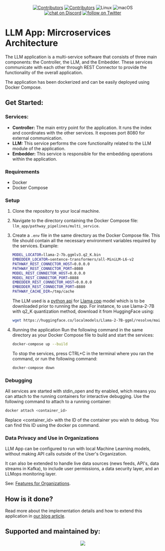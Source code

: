 <p align="center">
    <a href="https://github.com/pathwaycom/llm-app/blob/main/LICENSE">
        <img src="https://img.shields.io/github/license/pathwaycom/llm-app?style=plastic" alt="Contributors"/></a>
    <a href="https://github.com/pathwaycom/llm-app/graphs/contributors">
        <img src="https://img.shields.io/github/contributors/pathwaycom/llm-app?style=plastic" alt="Contributors"/></a>
        <img src="https://img.shields.io/badge/OS-Linux-green" alt="Linux"/>
        <img src="https://img.shields.io/badge/OS-macOS-green" alt="macOS"/>
      <br>
    <a href="https://discord.gg/pathway">
        <img src="https://img.shields.io/discord/1042405378304004156?logo=discord"
            alt="chat on Discord"></a>
    <a href="https://twitter.com/intent/follow?screen_name=pathway_com">
        <img src="https://img.shields.io/twitter/follow/pathway_com?style=social&logo=twitter"
            alt="follow on Twitter"></a>
</p>

# LLM App: Mircroservices Architecture

The LLM application is a multi-service software that consists of three main components: the Controller, the LLM, and the Embedder. These services communicate with each other through REST Connector to provide the functionality of the overall application.

The application has been dockerized and can be easily deployed using Docker Compose.

## Get Started:

### Services:
- **Controller:** The main entry point for the application. It runs the index and coordinates with the other services. It exposes port 8080 for external communication.
- **LLM:** This service performs the core functionality related to the LLM module of the application.
- **Embedder:** This service is responsible for the embedding operations within the application.

### Requirements
- Docker
- Docker Compose

### Setup
1. Clone the repository to your local machine.
2. Navigate to the directory containing the Docker Compose file: `llm_app/pathway_pipelines/multi_service`.
3. Create a `.env` file in the same directory as the Docker Compose file. This file should contain all the necessary environment variables required by the services.
    Example:
    ```bash
    MODEL_LOCATOR=llama-2-7b.ggmlv3.q2_K.bin
    EMBEDDER_LOCATOR=sentence-transformers/all-MiniLM-L6-v2
    PATHWAY_REST_CONNECTOR_HOST=0.0.0.0
    PATHWAY_REST_CONNECTOR_PORT=8080
    MODEL_REST_CONNECTOR_HOST=0.0.0.0
    MODEL_REST_CONNECTOR_PORT=8888
    EMBEDDER_REST_CONNECTOR_HOST=0.0.0.0
    EMBEDDER_REST_CONNECTOR_PORT=8880
    PATHWAY_CACHE_DIR=/tmp/cache
    ```
    The LLM used is a [python api](https://github.com/abetlen/llama-cpp-python) for [Llama cpp](https://github.com/ggerganov/llama.cpp) model which is to be downloaded prior to running the app.
    For instance, to use Llama-2-7B with q2_K quantization method, download it from HuggingFace using:
    ```bash 
    wget https://huggingface.co/localmodels/Llama-2-7B-ggml/resolve/main/llama-2-7b.ggmlv3.q2_K.bin
    ```

4. Running the application
    Run the following command in the same directory as your Docker Compose file to build and start the services:

    ```bash
    docker-compose up --build
    ```
    To stop the services, press CTRL+C in the terminal where you ran the command, or run the following command:

    ```bash
    docker-compose down
    ```

### Debugging
All services are started with stdin_open and tty enabled, which means you can attach to the running containers for interactive debugging. Use the following command to attach to a running container:

```bash
docker attach <container_id>
```
Replace <container_id> with the ID of the container you wish to debug. You can find this ID using the docker ps command.


### Data Privacy and Use in Organizations

LLM App can be configured to run with local Machine Learning models, without making API calls outside of the User's Organization.

It can also be extended to handle live data sources (news feeds, API's, data streams in Kafka), to include user permissions, a data security layer, and an LLMops monitoring layer.

See: [Features for Organizations](FEATURES-for-organizations.md).

## How is it done?

Read more about the implementation details and how to extend this application in [our blog article](https://pathway.com/developers/showcases/llm-app-pathway/).

## Supported and maintained by:

<div align="center">
  <a href="https://github.com/pathwaycom/"><img src="https://pathway.com/logo-light.svg" /></a>
</div>